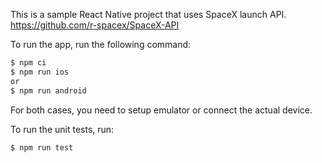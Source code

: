 This is a sample React Native project that uses SpaceX launch API.
https://github.com/r-spacex/SpaceX-API

To run the app, run the following command:

```sh
$ npm ci
$ npm run ios
or
$ npm run android
```

For both cases, you need to setup emulator or connect the actual device.

To run the unit tests, run:

```sh
$ npm run test
```
